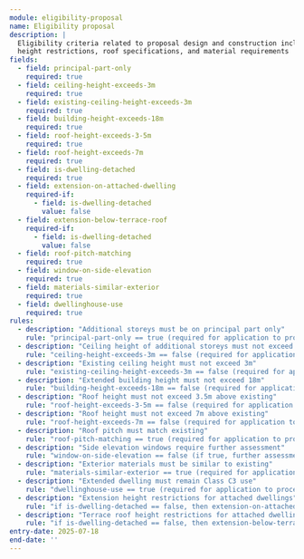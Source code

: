 ```yaml
---
module: eligibility-proposal
name: Eligibility proposal
description: |
  Eligibility criteria related to proposal design and construction including storey construction,
  height restrictions, roof specifications, and material requirements
fields:
  - field: principal-part-only
    required: true
  - field: ceiling-height-exceeds-3m
    required: true
  - field: existing-ceiling-height-exceeds-3m
    required: true
  - field: building-height-exceeds-18m
    required: true
  - field: roof-height-exceeds-3-5m
    required: true
  - field: roof-height-exceeds-7m
    required: true
  - field: is-dwelling-detached
    required: true
  - field: extension-on-attached-dwelling
    required-if:
      - field: is-dwelling-detached
        value: false
  - field: extension-below-terrace-roof
    required-if:
      - field: is-dwelling-detached
        value: false
  - field: roof-pitch-matching
    required: true
  - field: window-on-side-elevation
    required: true
  - field: materials-similar-exterior
    required: true
  - field: dwellinghouse-use
    required: true
rules:
  - description: "Additional storeys must be on principal part only"
    rule: "principal-part-only == true (required for application to proceed)"
  - description: "Ceiling height of additional storeys must not exceed 3m"
    rule: "ceiling-height-exceeds-3m == false (required for application to proceed)"
  - description: "Existing ceiling height must not exceed 3m"
    rule: "existing-ceiling-height-exceeds-3m == false (required for application to proceed)"
  - description: "Extended building height must not exceed 18m"
    rule: "building-height-exceeds-18m == false (required for application to proceed)"
  - description: "Roof height must not exceed 3.5m above existing"
    rule: "roof-height-exceeds-3-5m == false (required for application to proceed)"
  - description: "Roof height must not exceed 7m above existing"
    rule: "roof-height-exceeds-7m == false (required for application to proceed)"
  - description: "Roof pitch must match existing"
    rule: "roof-pitch-matching == true (required for application to proceed)"
  - description: "Side elevation windows require further assessment"
    rule: "window-on-side-elevation == false (if true, further assessment required)"
  - description: "Exterior materials must be similar to existing"
    rule: "materials-similar-exterior == true (required for application to proceed)"
  - description: "Extended dwelling must remain Class C3 use"
    rule: "dwellinghouse-use == true (required for application to proceed)"
  - description: "Extension height restrictions for attached dwellings"
    rule: "if is-dwelling-detached == false, then extension-on-attached-dwelling should be considered"
  - description: "Terrace roof height restrictions for attached dwellings"
    rule: "if is-dwelling-detached == false, then extension-below-terrace-roof should be considered"
entry-date: 2025-07-18
end-date: ''
---
```

